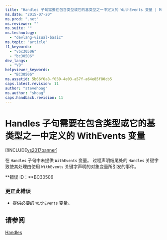 ```yaml
---
title: "Handles 子句需要在包含类型或它的基类型之一中定义的 WithEvents 变量 | Microsoft Docs"
ms.date: "2015-07-20"
ms.prod: ".net"
ms.reviewer: ""
ms.suite: ""
ms.technology: 
  - "devlang-visual-basic"
ms.topic: "article"
f1_keywords: 
  - "vbc30506"
  - "bc30506"
dev_langs: 
  - "VB"
helpviewer_keywords: 
  - "BC30506"
ms.assetid: 5b66f6a8-f050-4e03-a57f-a64e85f80cb5
caps.latest.revision: 11
author: "stevehoag"
ms.author: "shoag"
caps.handback.revision: 11
---
```

# Handles 子句需要在包含类型或它的基类型之一中定义的 WithEvents 变量
[!INCLUDE[vs2017banner](../../../visual-basic/includes/vs2017banner.md)]

在 `Handles` 子句中未提供 `WithEvents` 变量。  过程声明结尾处的 `Handles` 关键字致使其处理由使用 `WithEvents` 关键字声明的对象变量所引发的事件。  
  
 **错误 ID：**BC30506  
  
### 更正此错误  
  
-   提供必要的 `WithEvents` 变量。  
  
## 请参阅  
 [Handles](../../../visual-basic/language-reference/statements/handles-clause.md)